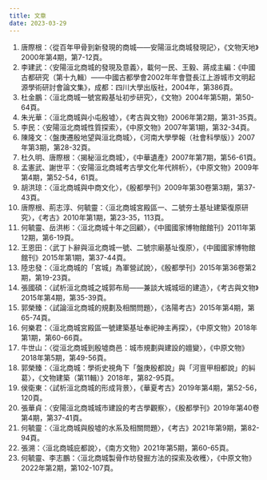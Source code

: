 ```yaml
---
title: 文章
date: 2023-03-29
---
```


1. 唐際根：〈從百年甲骨到新發現的商城——安陽洹北商城發現記〉，《文物天地》2000年第4期，第7-12頁。
2. 李建武：〈安陽洹北商城的發現及意義〉，載何一民、王毅、蔣成主編：《中國古都研究（第十九輯）——中國古都學會2002年年會暨長江上游城市文明起源學術研討會論文集》，成都：四川大學出版社，2004年，第386頁。
3. 杜金鵬：〈洹北商城一號宮殿基址初步研究〉，《文物》2004年第5期，第50-64頁。
4. 朱光華：〈洹北商城與小屯殷墟〉，《考古與文物》2006年第2期，第31-35頁。
5. 李民：〈安陽洹北商城性質探索〉，《中原文物》2007年第1期，第32-34頁。
6. 陳隆文：〈盤庚遷殷地望與洹北商城〉，《河南大學學報（社會科學版）》2007年第3期，第28-32頁。
7. 杜久明、唐際根：〈揭秘洹北商城〉，《中華遺產》2007年第7期，第56-61頁。
8. 孟憲武、謝世平：〈安陽洹北商城考古學文化年代辨析〉，《中原文物》2009年第4期，第52-54，61頁。
9. 胡洪琼：〈洹北商城與中商文化〉，《殷都學刊》2009年第30卷第3期，第37-43頁。
10. 唐際根、荊志淳、何毓靈：〈洹北商城宮殿區一、二號夯土基址建築復原研究〉，《考古》2010年第1期，第23-35，113頁。
11. 何毓靈、岳洪彬：〈洹北商城十年之回顧〉，《中國國家博物館館刊》2011年第12期，第6-19頁。
12. 王恩田：〈武丁卜辭與洹北商城一號、二號宗廟基址復原〉，《中國國家博物館館刊》2015年第1期，第37-44頁。
13. 陸忠發：〈洹北商城的「宮城」為軍營試說〉，《殷都學刊》2015年第36卷第2期，第19-23頁。
14. 張國碩：〈試析洹北商城之城郭布局——兼談大城城垣的建造〉，《考古與文物》2015年第4期，第35-39頁。
15. 郭榮臻：〈試論洹北商城的規劃及相關問題〉，《洛陽考古》2015年第4期，第65-74頁。
16. 何樂君：〈洹北商城宮殿區一號建築基址奉祀神主再探〉，《中原文物》2018年第1期，第60-66頁。
17. 牛世山：〈從洹北商城到殷墟商邑：城市規劃與建設的嬗變〉，《中原文物》2018年第5期，第49-56頁。
18. 郭榮臻：〈洹北商城：學術史視角下「盤庚殷都說」與「河亶甲相都說」的糾葛〉，《文物建築（第11輯）》2018年，第82-95頁。
19. 侯衛東：〈試析洹北商城的形成背景〉，《華夏考古》2019年第4期，第52-56，120頁。
20. 張華貞：〈安陽洹北商城城市建設的考古學觀察〉，《殷都學刊》2019年第40卷第4期，第37-41頁。
21. 何毓靈：〈洹北商城與殷墟的水系及相關問題〉，《考古》2021年第9期，第82-94頁。
22. 張溯：〈洹北商城庇都說〉，《南方文物》2021年第5期，第60-65頁。
23. 何毓靈、李志鵬：〈洹北商城製骨作坊發掘方法的探索及收穫〉，《中原文物》2022年第2期，第102-107頁。